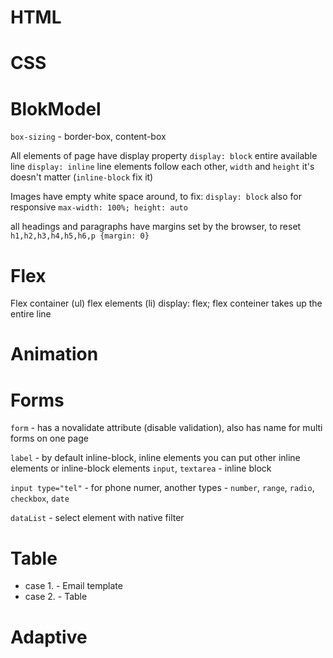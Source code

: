 # HTML
# CSS
# BlokModel

 `box-sizing` - border-box, content-box

 All elements of page have display property
 `display: block` entire available line
 `display: inline` line elements follow each other, `width` and `height` it's doesn't matter (`inline-block` fix it)

 Images have empty white space around, to fix: `display: block` also for responsive `max-width: 100%; height: auto`

 all headings and paragraphs have margins set by the browser, to reset `h1,h2,h3,h4,h5,h6,p {margin: 0}`

# Flex

Flex container (ul) flex elements (li)
display: flex;
flex conteiner takes up the entire line

# Animation
# Forms
`form` - has a novalidate attribute (disable validation), also has name for multi forms on one page

`label` - by default inline-block, inline elements you can put other inline elements or inline-block elements
`input`, `textarea` - inline block

`input type="tel"` - for phone numer, another types - `number`, `range`, `radio`, `checkbox`, `date`

`dataList` - select element with native filter

# Table

 - case 1. - Email template
 - case 2. - Table

# Adaptive
